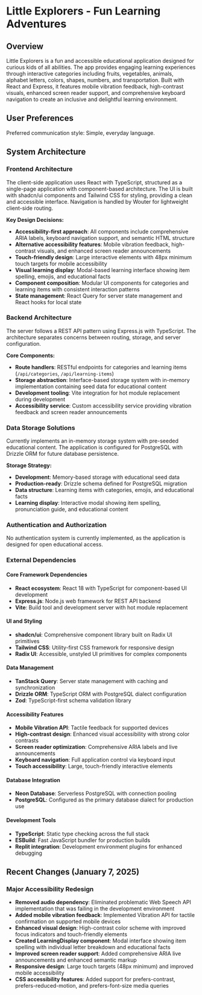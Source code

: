 # Little Explorers - Fun Learning Adventures

## Overview

Little Explorers is a fun and accessible educational application designed for curious kids of all abilities. The app provides engaging learning experiences through interactive categories including fruits, vegetables, animals, alphabet letters, colors, shapes, numbers, and transportation. Built with React and Express, it features mobile vibration feedback, high-contrast visuals, enhanced screen reader support, and comprehensive keyboard navigation to create an inclusive and delightful learning environment.

## User Preferences

Preferred communication style: Simple, everyday language.

## System Architecture

### Frontend Architecture
The client-side application uses React with TypeScript, structured as a single-page application with component-based architecture. The UI is built with shadcn/ui components and Tailwind CSS for styling, providing a clean and accessible interface. Navigation is handled by Wouter for lightweight client-side routing.

**Key Design Decisions:**
- **Accessibility-first approach**: All components include comprehensive ARIA labels, keyboard navigation support, and semantic HTML structure
- **Alternative accessibility features**: Mobile vibration feedback, high-contrast visuals, and enhanced screen reader announcements
- **Touch-friendly design**: Large interactive elements with 48px minimum touch targets for mobile accessibility
- **Visual learning display**: Modal-based learning interface showing item spelling, emojis, and educational facts
- **Component composition**: Modular UI components for categories and learning items with consistent interaction patterns
- **State management**: React Query for server state management and React hooks for local state

### Backend Architecture
The server follows a REST API pattern using Express.js with TypeScript. The architecture separates concerns between routing, storage, and server configuration.

**Core Components:**
- **Route handlers**: RESTful endpoints for categories and learning items (`/api/categories`, `/api/learning-items`)
- **Storage abstraction**: Interface-based storage system with in-memory implementation containing seed data for educational content
- **Development tooling**: Vite integration for hot module replacement during development
- **Accessibility service**: Custom accessibility service providing vibration feedback and screen reader announcements

### Data Storage Solutions
Currently implements an in-memory storage system with pre-seeded educational content. The application is configured for PostgreSQL with Drizzle ORM for future database persistence.

**Storage Strategy:**
- **Development**: Memory-based storage with educational seed data
- **Production-ready**: Drizzle schema defined for PostgreSQL migration
- **Data structure**: Learning items with categories, emojis, and educational facts
- **Learning display**: Interactive modal showing item spelling, pronunciation guide, and educational content

### Authentication and Authorization
No authentication system is currently implemented, as the application is designed for open educational access.

### External Dependencies

#### Core Framework Dependencies
- **React ecosystem**: React 18 with TypeScript for component-based UI development
- **Express.js**: Node.js web framework for REST API backend
- **Vite**: Build tool and development server with hot module replacement

#### UI and Styling
- **shadcn/ui**: Comprehensive component library built on Radix UI primitives
- **Tailwind CSS**: Utility-first CSS framework for responsive design
- **Radix UI**: Accessible, unstyled UI primitives for complex components

#### Data Management
- **TanStack Query**: Server state management with caching and synchronization
- **Drizzle ORM**: TypeScript ORM with PostgreSQL dialect configuration
- **Zod**: TypeScript-first schema validation library

#### Accessibility Features
- **Mobile Vibration API**: Tactile feedback for supported devices
- **High-contrast design**: Enhanced visual accessibility with strong color contrasts
- **Screen reader optimization**: Comprehensive ARIA labels and live announcements
- **Keyboard navigation**: Full application control via keyboard input
- **Touch accessibility**: Large, touch-friendly interactive elements

#### Database Integration
- **Neon Database**: Serverless PostgreSQL with connection pooling
- **PostgreSQL**: Configured as the primary database dialect for production use

#### Development Tools
- **TypeScript**: Static type checking across the full stack
- **ESBuild**: Fast JavaScript bundler for production builds
- **Replit integration**: Development environment plugins for enhanced debugging

## Recent Changes (January 7, 2025)

### Major Accessibility Redesign
- **Removed audio dependency**: Eliminated problematic Web Speech API implementation that was failing in the development environment
- **Added mobile vibration feedback**: Implemented Vibration API for tactile confirmation on supported mobile devices
- **Enhanced visual design**: High-contrast color scheme with improved focus indicators and touch-friendly elements
- **Created LearningDisplay component**: Modal interface showing item spelling with individual letter breakdown and educational facts
- **Improved screen reader support**: Added comprehensive ARIA live announcements and enhanced semantic markup
- **Responsive design**: Large touch targets (48px minimum) and improved mobile accessibility
- **CSS accessibility features**: Added support for prefers-contrast, prefers-reduced-motion, and prefers-font-size media queries